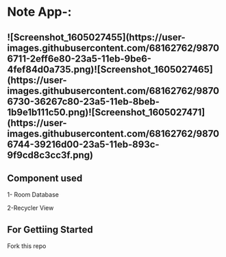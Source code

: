 <h1>Note App-:</h1>
<h2>![Screenshot_1605027455](https://user-images.githubusercontent.com/68162762/98706711-2eff6e80-23a5-11eb-9be6-4fef84d0a735.png)![Screenshot_1605027465](https://user-images.githubusercontent.com/68162762/98706730-36267c80-23a5-11eb-8beb-1b9e1b111c50.png)![Screenshot_1605027471](https://user-images.githubusercontent.com/68162762/98706744-39216d00-23a5-11eb-893c-9f9cd8c3cc3f.png)</h2>

<h2>Component used</h2>
<p>1- Room Database</p>
<p>2-Recycler View</p>

<h2>For Gettiing Started</h2>
Fork this repo
